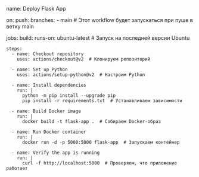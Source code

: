name: Deploy Flask App

on:
  push:
    branches:
      - main  # Этот workflow будет запускаться при пуше в ветку main

jobs:
  build:
    runs-on: ubuntu-latest  # Запуск на последней версии Ubuntu

    steps:
      - name: Checkout repository
        uses: actions/checkout@v2  # Клонируем репозиторий

      - name: Set up Python
        uses: actions/setup-python@v2  # Настроим Python

      - name: Install dependencies
        run: |
          python -m pip install --upgrade pip
          pip install -r requirements.txt  # Устанавливаем зависимости

      - name: Build Docker image
        run: |
          docker build -t flask-app .  # Собираем Docker-образ

      - name: Run Docker container
        run: |
          docker run -d -p 5000:5000 flask-app  # Запускаем контейнер

      - name: Verify the app is running
        run: |
          curl -f http://localhost:5000  # Проверяем, что приложение работает
